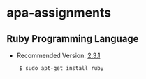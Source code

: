 # apa-assignments

## Ruby Programming Language

* Recommended Version: [2.3.1](https://www.ruby-lang.org/en/downloads/)

```sh
    $ sudo apt-get install ruby
```

